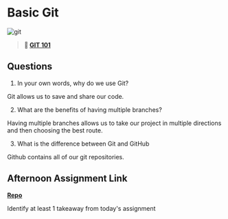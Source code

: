 # Basic Git

![git](https://git-scm.com/images/branching-illustration@2x.png)

> **📖 [GIT 101](https://codeworksacademy.com/fs-student-guide/resources/wk1/01-GIT)**

## Questions

1. In your own words, why do we use Git?

Git allows us to save and share our code.

2. What are the benefits of having multiple branches?

Having multiple branches allows us to take our project in multiple directions and then choosing the best route.

3. What is the difference between Git and GitHub

Github contains all of our git repositories.

## Afternoon Assignment Link

**[Repo](https://github.com/jon-cron/<ASSIGNMENT_REPO>)**

Identify at least 1 takeaway from today's assignment
